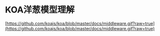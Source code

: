 # KOA洋葱模型理解

[https://github.com/koajs/koa/blob/master/docs/middleware.gif?raw=true](https://github.com/koajs/koa/blob/master/docs/middleware.gif?raw=true)

